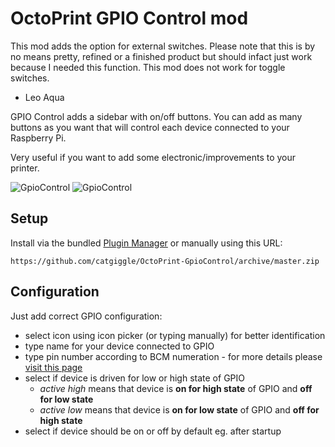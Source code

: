 # OctoPrint GPIO Control mod

This mod adds the option for external switches. Please note that this is by no means pretty, refined or a finished product but should infact just work because I needed this function. This mod does not work for toggle switches.
- Leo Aqua

GPIO Control adds a sidebar with on/off buttons. You can add as many buttons as you want that will control each device connected to your Raspberry Pi.

Very useful if you want to add some electronic/improvements to your printer.

![GpioControl](assets/sidebar.png)
![GpioControl](assets/settings.png)

## Setup

Install via the bundled [Plugin Manager](https://docs.octoprint.org/en/master/bundledplugins/pluginmanager.html)
or manually using this URL:

    https://github.com/catgiggle/OctoPrint-GpioControl/archive/master.zip

## Configuration

Just add correct GPIO configuration:

- select icon using icon picker (or typing manually) for better identification
- type name for your device connected to GPIO
- type pin number according to BCM numeration - for more details please [visit this page](https://pinout.xyz/)
- select if device is driven for low or high state of GPIO
    - _active high_ means that device is **on for high state** of GPIO and **off for low state**
    - _active low_ means that device is **on for low state** of GPIO and **off for high state**
- select if device should be on or off by default eg. after startup
